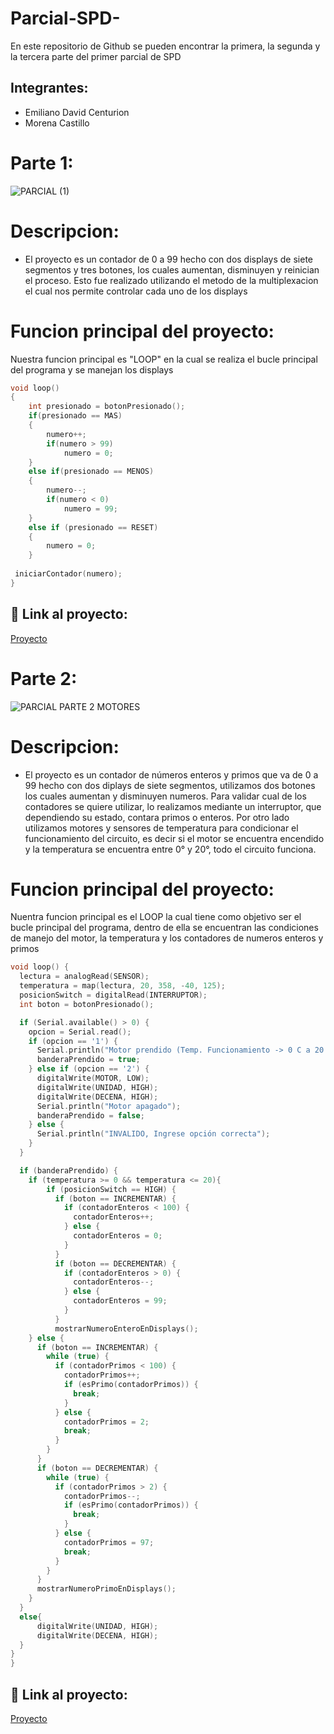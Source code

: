 # Parcial-SPD-
En este repositorio de Github se pueden encontrar la primera, la segunda y la tercera parte del primer parcial de SPD

## Integrantes: 
- Emiliano David Centurion
- Morena Castillo

# Parte 1: 

![PARCIAL (1)](https://github.com/Emuardo/Parcial-SPD-/assets/107709876/8dd4c809-1f01-46ee-9358-a1c972241b2a)


# Descripcion: 

- El proyecto es un contador de 0 a 99 hecho con dos displays de siete segmentos y tres botones, los cuales aumentan, disminuyen y reinician el proceso. Esto fue realizado utilizando el metodo de la multiplexacion el cual nos permite controlar cada uno de los displays

# Funcion principal del proyecto:

Nuestra funcion principal es "LOOP" en la cual se realiza el bucle principal del programa y se manejan los displays

~~~ C
void loop() 
{
    int presionado = botonPresionado();
    if(presionado == MAS) 
    {
        numero++;
        if(numero > 99)
            numero = 0;
    } 
    else if(presionado == MENOS) 
    {
        numero--;
        if(numero < 0)
            numero = 99;
    } 
    else if (presionado == RESET) 
    {
        numero = 0;
    }
  
 iniciarContador(numero);
}
~~~

## :robot: Link al proyecto:

 [Proyecto](https://www.tinkercad.com/things/211oPD8WYyH?sharecode=1s2QrgWYPXN5x4lo-f2UwmFbJqnRB6irPszFoTnPOPA)

# Parte 2:

 ![PARCIAL PARTE 2 MOTORES](https://github.com/Emuardo/Parcial-SPD-/assets/107709876/1fb6b24f-8fd8-475c-9315-2788177c8b54)

# Descripcion:

 - El proyecto es un contador de números enteros y primos que va de 0 a 99  hecho con dos diplays de siete segmentos, utilizamos dos botones los cuales aumentan y disminuyen numeros. Para validar cual de los contadores se quiere utilizar, lo realizamos mediante un interruptor, que dependiendo su estado, contara primos o enteros.
Por otro lado utilizamos motores y sensores de temperatura para condicionar el funcionamiento del circuito, es decir si el motor se encuentra encendido y la temperatura se encuentra entre 0° y 20°, todo el circuito funciona.

# Funcion principal del proyecto:

Nuentra funcion principal es el LOOP la cual tiene como objetivo ser el bucle principal del programa, dentro de ella se encuentran las condiciones de manejo del motor, la temperatura y los contadores de numeros enteros y primos

~~~ C
void loop() {
  lectura = analogRead(SENSOR);
  temperatura = map(lectura, 20, 358, -40, 125);
  posicionSwitch = digitalRead(INTERRUPTOR);
  int boton = botonPresionado();

  if (Serial.available() > 0) {
    opcion = Serial.read();
    if (opcion == '1') {
      Serial.println("Motor prendido (Temp. Funcionamiento -> 0 C a 20 C)");
      banderaPrendido = true;
    } else if (opcion == '2') {
      digitalWrite(MOTOR, LOW);
      digitalWrite(UNIDAD, HIGH);
      digitalWrite(DECENA, HIGH);
      Serial.println("Motor apagado");
      banderaPrendido = false;
    } else {
      Serial.println("INVALIDO, Ingrese opción correcta");
    }
  }

  if (banderaPrendido) {
    if (temperatura >= 0 && temperatura <= 20){
        if (posicionSwitch == HIGH) {
          if (boton == INCREMENTAR) {
            if (contadorEnteros < 100) {
              contadorEnteros++;
            } else {
              contadorEnteros = 0;
            }
          }
          if (boton == DECREMENTAR) {
            if (contadorEnteros > 0) {
              contadorEnteros--;
            } else {
              contadorEnteros = 99;
            }
          }
          mostrarNumeroEnteroEnDisplays();
    } else {
      if (boton == INCREMENTAR) {
        while (true) {
          if (contadorPrimos < 100) {
            contadorPrimos++;
            if (esPrimo(contadorPrimos)) {
              break;
            }
          } else {
            contadorPrimos = 2;
            break;
          }
        }
      }
      if (boton == DECREMENTAR) {
        while (true) {
          if (contadorPrimos > 2) {
            contadorPrimos--;
            if (esPrimo(contadorPrimos)) {
              break;
            }
          } else {
            contadorPrimos = 97;
            break;
          }
        }
      }
      mostrarNumeroPrimoEnDisplays();
    }
  }
  else{
      digitalWrite(UNIDAD, HIGH);
      digitalWrite(DECENA, HIGH);
  }
}
}

~~~

## :robot: Link al proyecto:

[Proyecto](https://www.tinkercad.com/things/3Pr4BMTk4Xz?sharecode=7UqGUWYF5dkLmTgSxbVc07WBP5TALihZQU5LAZrZz6Q)
